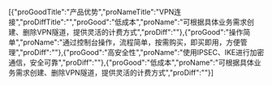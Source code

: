 [{"proGoodTitle":"产品优势","proNameTitle":"VPN连接","proDiffTitle":"","proGood":"低成本","proName":"可根据具体业务需求创建、删除VPN隧道，提供灵活的计费方式","proDiff":""},{"proGood":"操作简单","proName":"通过控制台操作，流程简单，按需购买，即买即用，方便管理","proDiff":""},{"proGood":"高安全性","proName":"使用IPSEC、IKE进行加密通信，安全可靠","proDiff":""},{"proGood":"低成本","proName":"可根据具体业务需求创建、删除VPN隧道，提供灵活的计费方式","proDiff":""}]